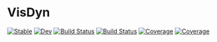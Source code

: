 # VisDyn

[![Stable](https://img.shields.io/badge/docs-stable-blue.svg)](https://HaoLi111.github.io/VisDyn.jl/stable)
[![Dev](https://img.shields.io/badge/docs-dev-blue.svg)](https://HaoLi111.github.io/VisDyn.jl/dev)
[![Build Status](https://travis-ci.com/HaoLi111/VisDyn.jl.svg?branch=master)](https://travis-ci.com/HaoLi111/VisDyn.jl)
[![Build Status](https://ci.appveyor.com/api/projects/status/github/HaoLi111/VisDyn.jl?svg=true)](https://ci.appveyor.com/project/HaoLi111/VisDyn-jl)
[![Coverage](https://codecov.io/gh/HaoLi111/VisDyn.jl/branch/master/graph/badge.svg)](https://codecov.io/gh/HaoLi111/VisDyn.jl)
[![Coverage](https://coveralls.io/repos/github/HaoLi111/VisDyn.jl/badge.svg?branch=master)](https://coveralls.io/github/HaoLi111/VisDyn.jl?branch=master)
